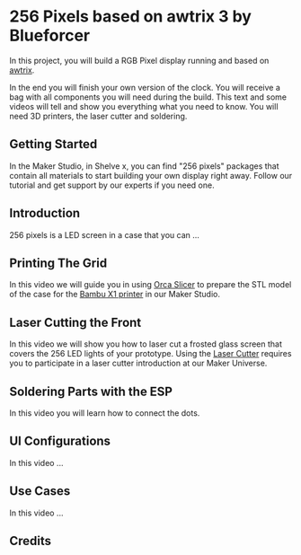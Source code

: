 # 256 Pixels based on awtrix 3 by Blueforcer

In this project, you will build a RGB Pixel display running and based on [awtrix](https://github.com/Blueforcer/awtrix3).

In the end you will finish your own version of the clock. You will receive a bag with all components you will need during the build. This text and some videos will tell and show you everything what you need to know. You will need 3D printers, the laser cutter and soldering.

## Getting Started

In the Maker Studio, in Shelve x, you can find "256 pixels" packages that contain all materials to start building your own display right away. Follow our tutorial and get support by our experts if you need one. 

## Introduction

256 pixels is a LED screen in a case that you can ...

## Printing The Grid

In this video we will guide you in using [Orca Slicer](/docs/tools/maker-tools.md/#getting-started) to prepare the STL model of the case for the [Bambu X1 printer](/docs/tools/maker-tools.md/#bambu-x1-2x) in our Maker Studio. 

## Laser Cutting the Front

In this video we will show you how to laser cut a frosted glass screen that covers the 256 LED lights of your prototype. Using the [Laser Cutter](/docs/tools/maker-tools.md/#laser-cutter-trotec) requires you to participate in a laser cutter introduction at our Maker Universe.

## Soldering Parts with the ESP

In this video you will learn how to connect the dots. 

## UI Configurations

In this video ...

## Use Cases

In this video ...

## Credits